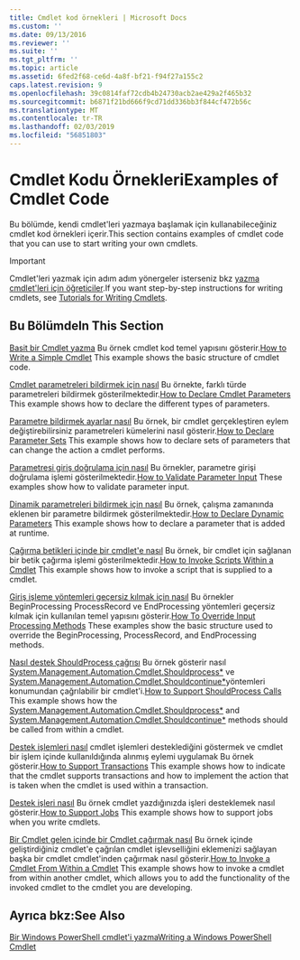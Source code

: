 ```yaml
---
title: Cmdlet kod örnekleri | Microsoft Docs
ms.custom: ''
ms.date: 09/13/2016
ms.reviewer: ''
ms.suite: ''
ms.tgt_pltfrm: ''
ms.topic: article
ms.assetid: 6fed2f68-ce6d-4a8f-bf21-f94f27a155c2
caps.latest.revision: 9
ms.openlocfilehash: 39c0814faf72cdb4b24730acb2ae429a2f465b32
ms.sourcegitcommit: b6871f21bd666f9cd71dd336bb3f844cf472b56c
ms.translationtype: MT
ms.contentlocale: tr-TR
ms.lasthandoff: 02/03/2019
ms.locfileid: "56851803"
---
```

# <a name="examples-of-cmdlet-code"></a><span data-ttu-id="28a0c-102">Cmdlet Kodu Örnekleri</span><span class="sxs-lookup"><span data-stu-id="28a0c-102">Examples of Cmdlet Code</span></span>

<span data-ttu-id="28a0c-103">Bu bölümde, kendi cmdlet'leri yazmaya başlamak için kullanabileceğiniz cmdlet kod örnekleri içerir.</span><span class="sxs-lookup"><span data-stu-id="28a0c-103">This section contains examples of cmdlet code that you can use to start writing your own cmdlets.</span></span>

> [!IMPORTANT]
> <span data-ttu-id="28a0c-104">Cmdlet'leri yazmak için adım adım yönergeler isterseniz bkz [yazma cmdlet'leri için öğreticiler](./tutorials-for-writing-cmdlets.md).</span><span class="sxs-lookup"><span data-stu-id="28a0c-104">If you want step-by-step instructions for writing cmdlets, see [Tutorials for Writing Cmdlets](./tutorials-for-writing-cmdlets.md).</span></span>

## <a name="in-this-section"></a><span data-ttu-id="28a0c-105">Bu Bölümde</span><span class="sxs-lookup"><span data-stu-id="28a0c-105">In This Section</span></span>

<span data-ttu-id="28a0c-106">[Basit bir Cmdlet yazma](./how-to-write-a-simple-cmdlet.md) Bu örnek cmdlet kod temel yapısını gösterir.</span><span class="sxs-lookup"><span data-stu-id="28a0c-106">[How to Write a Simple Cmdlet](./how-to-write-a-simple-cmdlet.md) This example shows the basic structure of cmdlet code.</span></span>

<span data-ttu-id="28a0c-107">[Cmdlet parametreleri bildirmek için nasıl](./how-to-declare-cmdlet-parameters.md) Bu örnekte, farklı türde parametreleri bildirmek gösterilmektedir.</span><span class="sxs-lookup"><span data-stu-id="28a0c-107">[How to Declare Cmdlet Parameters](./how-to-declare-cmdlet-parameters.md) This example shows how to declare the different types of parameters.</span></span>

<span data-ttu-id="28a0c-108">[Parametre bildirmek ayarlar nasıl](./how-to-declare-parameter-sets.md) Bu örnek, bir cmdlet gerçekleştiren eylem değiştirebilirsiniz parametreleri kümelerini nasıl gösterir.</span><span class="sxs-lookup"><span data-stu-id="28a0c-108">[How to Declare Parameter Sets](./how-to-declare-parameter-sets.md) This example shows how to declare sets of parameters that can change the action a cmdlet performs.</span></span>

<span data-ttu-id="28a0c-109">[Parametresi giriş doğrulama için nasıl](./how-to-validate-parameter-input.md) Bu örnekler, parametre girişi doğrulama işlemi gösterilmektedir.</span><span class="sxs-lookup"><span data-stu-id="28a0c-109">[How to Validate Parameter Input](./how-to-validate-parameter-input.md) These examples show how to validate parameter input.</span></span>

<span data-ttu-id="28a0c-110">[Dinamik parametreleri bildirmek için nasıl](./how-to-declare-dynamic-parameters.md) Bu örnek, çalışma zamanında eklenen bir parametre bildirmek gösterilmektedir.</span><span class="sxs-lookup"><span data-stu-id="28a0c-110">[How to Declare Dynamic Parameters](./how-to-declare-dynamic-parameters.md) This example shows how to declare a parameter that is added at runtime.</span></span>

<span data-ttu-id="28a0c-111">[Çağırma betikleri içinde bir cmdlet'e nasıl](./how-to-invoke-scripts-within-a-cmdlet.md) Bu örnek, bir cmdlet için sağlanan bir betik çağırma işlemi gösterilmektedir.</span><span class="sxs-lookup"><span data-stu-id="28a0c-111">[How to Invoke Scripts Within a Cmdlet](./how-to-invoke-scripts-within-a-cmdlet.md) This example shows how to invoke a script that is supplied to a cmdlet.</span></span>

<span data-ttu-id="28a0c-112">[Giriş işleme yöntemleri geçersiz kılmak için nasıl](./how-to-override-input-processing-methods.md) Bu örnekler BeginProcessing ProcessRecord ve EndProcessing yöntemleri geçersiz kılmak için kullanılan temel yapısını gösterir.</span><span class="sxs-lookup"><span data-stu-id="28a0c-112">[How To Override Input Processing Methods](./how-to-override-input-processing-methods.md) These examples show the basic structure used to override the BeginProcessing, ProcessRecord, and EndProcessing methods.</span></span>

<span data-ttu-id="28a0c-113">[Nasıl destek ShouldProcess çağrısı](./how-to-request-confirmations.md) Bu örnek gösterir nasıl [System.Management.Automation.Cmdlet.Shouldprocess\*](/dotnet/api/System.Management.Automation.Cmdlet.ShouldProcess) ve [System.Management.Automation.Cmdlet.Shouldcontinue\*](/dotnet/api/System.Management.Automation.Cmdlet.ShouldContinue)yöntemleri konumundan çağrılabilir bir cmdlet'i.</span><span class="sxs-lookup"><span data-stu-id="28a0c-113">[How to Support ShouldProcess Calls](./how-to-request-confirmations.md) This example shows how the [System.Management.Automation.Cmdlet.Shouldprocess\*](/dotnet/api/System.Management.Automation.Cmdlet.ShouldProcess) and [System.Management.Automation.Cmdlet.Shouldcontinue\*](/dotnet/api/System.Management.Automation.Cmdlet.ShouldContinue) methods should be called from within a cmdlet.</span></span>

<span data-ttu-id="28a0c-114">[Destek işlemleri nasıl](./how-to-support-transactions.md) cmdlet işlemleri desteklediğini göstermek ve cmdlet bir işlem içinde kullanıldığında alınmış eylemi uygulamak Bu örnek gösterir.</span><span class="sxs-lookup"><span data-stu-id="28a0c-114">[How to Support Transactions](./how-to-support-transactions.md) This example shows how to indicate that the cmdlet supports transactions and how to implement the action that is taken when the cmdlet is used within a transaction.</span></span>

<span data-ttu-id="28a0c-115">[Destek işleri nasıl](./how-to-support-jobs.md) Bu örnek cmdlet yazdığınızda işleri desteklemek nasıl gösterir.</span><span class="sxs-lookup"><span data-stu-id="28a0c-115">[How to Support Jobs](./how-to-support-jobs.md) This example shows how to support jobs when you write cmdlets.</span></span>

<span data-ttu-id="28a0c-116">[Bir Cmdlet gelen içinde bir Cmdlet çağırmak nasıl](./how-to-invoke-a-cmdlet-from-within-a-cmdlet.md) Bu örnek içinde geliştirdiğiniz cmdlet'e çağrılan cmdlet işlevselliğini eklemenizi sağlayan başka bir cmdlet cmdlet'inden çağırmak nasıl gösterir.</span><span class="sxs-lookup"><span data-stu-id="28a0c-116">[How to Invoke a Cmdlet From Within a Cmdlet](./how-to-invoke-a-cmdlet-from-within-a-cmdlet.md) This example shows how to invoke a cmdlet from within another cmdlet, which allows you to add the functionality of the invoked cmdlet to the cmdlet you are developing.</span></span>

## <a name="see-also"></a><span data-ttu-id="28a0c-117">Ayrıca bkz:</span><span class="sxs-lookup"><span data-stu-id="28a0c-117">See Also</span></span>

[<span data-ttu-id="28a0c-118">Bir Windows PowerShell cmdlet'i yazma</span><span class="sxs-lookup"><span data-stu-id="28a0c-118">Writing a Windows PowerShell Cmdlet</span></span>](./writing-a-windows-powershell-cmdlet.md)
